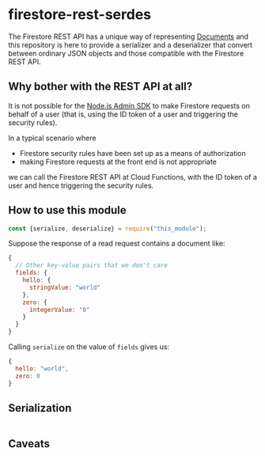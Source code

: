 # firestore-rest-serdes

The Firestore REST API has a unique way of representing [Documents](https://firebase.google.com/docs/firestore/reference/rest/v1/projects.databases.documents#Document) and this repository is here to provide a serializer and a deserializer that convert between ordinary JSON objects and those compatible with the Firestore REST API.

## Why bother with the REST API at all?
It is not possible for the [Node.js Admin SDK](https://firebase.google.com/docs/reference/admin/node) to make Firestore requests on behalf of a user (that is, using the ID token of a user and triggering the security rules).

In a typical scenario where
- Firestore security rules have been set up as a means of authorization
- making Firestore requests at the front end is not appropriate

we can call the Firestore REST API at Cloud Functions, with the ID token of a user and hence triggering the security rules.

## How to use this module
```js
const {serialize, deserialize} = require("this_module");
```
Suppose the response of a read request contains a document like:
```js
{
  // Other key-value pairs that we don't care
  fields: {
    hello: {
      stringValue: "world"
    },
    zero: {
      integerValue: "0"
    }
  }
}
```
Calling `serialize` on the value of `fields` gives us:
```js
{
  hello: "world",
  zero: 0
}
```

## Serialization
```js
```

## Caveats

